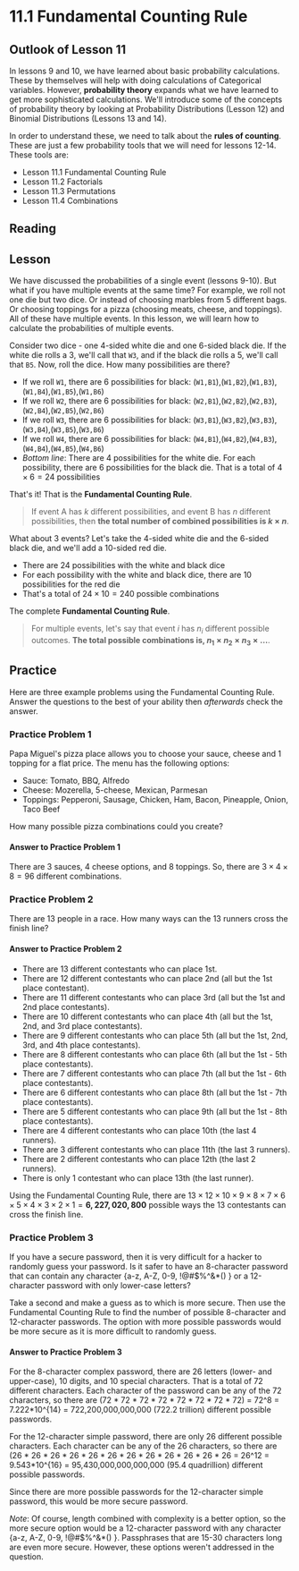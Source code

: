 # 11.1 Fundamental Counting Rule

## Outlook of Lesson 11
In lessons 9 and 10, we have learned about basic probability calculations. These by themselves will help with doing calculations of Categorical variables. However, __probability theory__ expands what we have learned to get more sophisticated calculations. We'll introduce some of the concepts of probability theory by looking at Probability Distributions (Lesson 12) and Binomial Distributions (Lessons 13 and 14).

In order to understand these, we need to talk about the __rules of counting__. These are just a few probability tools that we will need for lessons 12-14. These tools are:
* Lesson 11.1 Fundamental Counting Rule
* Lesson 11.2 Factorials
* Lesson 11.3 Permutations
* Lesson 11.4 Combinations

## Reading

## Lesson
We have discussed the probabilities of a single event (lessons 9-10). But what if you have multiple events at the same time? For example, we roll not one die but two dice. Or instead of choosing marbles from 5 different bags. Or choosing toppings for a pizza (choosing meats, cheese, and toppings). All of these have multiple events. In this lesson, we will learn how to calculate the probabilities of multiple events.

Consider two dice - one 4-sided white die and one 6-sided black die. If the white die rolls a 3, we'll call that `W3`, and if the black die rolls a 5, we'll call that `B5`. Now, roll the dice. How many possibilities are there?
* If we roll `W1`, there are 6 possibilities for black: (`W1,B1`),(`W1,B2`),(`W1,B3`),(`W1,B4`),(`W1,B5`),(`W1,B6`)
* If we roll `W2`, there are 6 possibilities for black: (`W2,B1`),(`W2,B2`),(`W2,B3`),(`W2,B4`),(`W2,B5`),(`W2,B6`)
* If we roll `W3`, there are 6 possibilities for black: (`W3,B1`),(`W3,B2`),(`W3,B3`),(`W3,B4`),(`W3,B5`),(`W3,B6`)
* If we roll `W4`, there are 6 possibilities for black: (`W4,B1`),(`W4,B2`),(`W4,B3`),(`W4,B4`),(`W4,B5`),(`W4,B6`)
* *Bottom line*: There are 4 possibilities for the white die. For each possibility, there are 6 possibilities for the black die. That is a total of $4\times 6 = 24$ possibilities

That's it! That is the __Fundamental Counting Rule__. 
> If event A has $k$ different possibilities, and event B has $n$ different possibilities, then __the total number of combined possibilities is $k\times n$__.

What about 3 events? Let's take the 4-sided white die and the 6-sided black die, and we'll add a 10-sided red die.
* There are 24 possibilities with the white and black dice
* For each possibility with the white and black dice, there are 10 possibilities for the red die
* That's a total of $24\times 10 = 240$ possible combinations

The complete __Fundamental Counting Rule__.
> For multiple events, let's say that event $i$ has $n_i$ different possible outcomes. __The total possible combinations is, $n_1 \times n_2 \times n_3 \times \dots$__.

## Practice
Here are three example problems using the Fundamental Counting Rule. Answer the questions to the best of your ability then *afterwards* check the answer.

### Practice Problem 1
Papa Miguel's pizza place allows you to choose your sauce, cheese and 1 topping for a flat price. The menu has the following options:
* Sauce: Tomato, BBQ, Alfredo
* Cheese: Mozerella, 5-cheese, Mexican, Parmesan
* Toppings: Pepperoni, Sausage, Chicken, Ham, Bacon, Pineapple, Onion, Taco Beef

How many possible pizza combinations could you create?

#### Answer to Practice Problem 1
There are 3 sauces, 4 cheese options, and 8 toppings. So, there are $3\times 4\times 8 = 96$ different combinations.

### Practice Problem 2
There are 13 people in a race. How many ways can the 13 runners cross the finish line?

#### Answer to Practice Problem 2
* There are 13 different contestants who can place 1st.
* There are 12 different contestants who can place 2nd (all but the 1st place contestant).
* There are 11 different contestants who can place 3rd (all but the 1st and 2nd place contestants).
* There are 10 different contestants who can place 4th (all but the 1st, 2nd, and 3rd place contestants).
* There are 9 different contestants who can place 5th (all but the 1st, 2nd, 3rd, and 4th place contestants).
* There are 8 different contestants who can place 6th (all but the 1st - 5th place contestants).
* There are 7 different contestants who can place 7th (all but the 1st - 6th place contestants).
* There are 6 different contestants who can place 8th (all but the 1st - 7th place contestants).
* There are 5 different contestants who can place 9th (all but the 1st - 8th place contestants).
* There are 4 different contestants who can place 10th (the last 4 runners).
* There are 3 different contestants who can place 11th (the last 3 runners).
* There are 2 different contestants who can place 12th (the last 2 runners).
* There is only 1 contestant who can place 13th (the last runner).

Using the Fundamental Counting Rule, there are $13\times 12\times 10\times 9\times 8\times 7\times 6\times 5\times 4\times 3\times 2\times 1 = \mathbf{6,227,020,800}$ possible ways the 13 contestants can cross the finish line.

### Practice Problem 3
If you have a secure password, then it is very difficult for a hacker to randomly guess your password. Is it safer to have an 8-character password that can contain any character \{a-z, A-Z, 0-9, !@#$%^&*() \} or a 12-character password with only lower-case letters? 

Take a second and make a guess as to which is more secure. Then use the Fundamental Counting Rule to find the number of possible 8-character and 12-character passwords. The option with more possible passwords would be more secure as it is more difficult to randomly guess.

#### Answer to Practice Problem 3
For the 8-character complex password, there are 26 letters (lower- and upper-case), 10 digits, and 10 special characters. That is a total of 72 different characters. Each character of the password can be any of the 72 characters, so there are (72 * 72 * 72 * 72 * 72 * 72 * 72 * 72) = 72^8 = 7.222*10^{14} = 722,200,000,000,000 (722.2 trillion) different possible passwords.

For the 12-character simple password, there are only 26 different possible characters. Each character can be any of the 26 characters, so there are (26 * 26 * 26 * 26 * 26 * 26 * 26 * 26 * 26 * 26 * 26 * 26 = 26^12 = 9.543*10^{16} = 95,430,000,000,000,000 (95.4 quadrillion) different possible passwords.

Since there are more possible passwords for the 12-character simple password, this would be more secure password.

*Note*: Of course, length combined with complexity is a better option, so the more secure option would be a 12-character password with any character \{a-z, A-Z, 0-9, !@#$%^&*() \}. Passphrases that are 15-30 characters long are even more secure. However, these options weren't addressed in the question.
